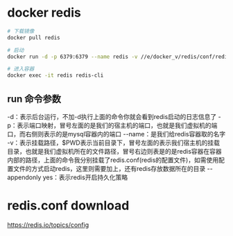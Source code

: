 # docker redis

```bash
# 下载镜像
docker pull redis

# 启动
docker run -d -p 6379:6379 --name redis -v //e/docker_v/redis/conf/redis.conf:/usr/local/etc/redis/redis.conf -v //e/docker_v/redis/data:/data redis redis-server /usr/local/etc/redis/redis.conf --appendonly yes

# 进入容器
docker exec -it redis redis-cli

```
## run 命令参数
-d：表示后台运行，不加-d执行上面的命令你就会看到redis启动的日志信息了
-p：表示端口映射，冒号左面的是我们的宿主机的端口，也就是我们虚拟机的端口，而右侧则表示的是mysql容器内的端口
--name：是我们给redis容器取的名字
-v：表示挂载路径，$PWD表示当前目录下，冒号左面的表示我们宿主机的挂载目录，也就是我们虚拟机所在的文件路径，冒号右边则表是的是redis容器在容器内部的路径，上面的命令我分别挂载了redis.conf(redis的配置文件)，如需使用配置文件的方式启动redis，这里则需要加上，还有redis存放数据所在的目录
--appendonly yes：表示redis开启持久化策略


# redis.conf download
https://redis.io/topics/config
